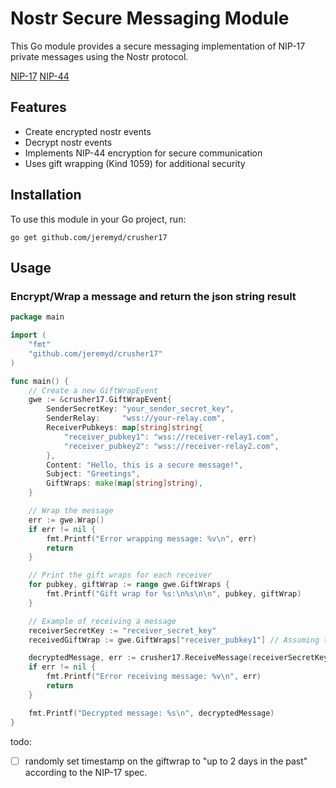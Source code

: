 # Nostr Secure Messaging Module

This Go module provides a secure messaging implementation of NIP-17 private messages using the Nostr protocol. 

[NIP-17](https://github.com/nostr-protocol/nips/blob/master/17.md)
[NIP-44](https://github.com/nostr-protocol/nips/blob/master/44.md)

## Features

- Create encrypted nostr events 
- Decrypt nostr events
- Implements NIP-44 encryption for secure communication
- Uses gift wrapping (Kind 1059) for additional security

## Installation

To use this module in your Go project, run:

```
go get github.com/jeremyd/crusher17
```

## Usage

### Encrypt/Wrap a message and return the json string result

```go
package main

import (
	"fmt"
	"github.com/jeremyd/crusher17"
)

func main() {
	// Create a new GiftWrapEvent
	gwe := &crusher17.GiftWrapEvent{
		SenderSecretKey: "your_sender_secret_key",
		SenderRelay:     "wss://your-relay.com",
		ReceiverPubkeys: map[string]string{
			"receiver_pubkey1": "wss://receiver-relay1.com",
			"receiver_pubkey2": "wss://receiver-relay2.com",
		},
		Content: "Hello, this is a secure message!",
		Subject: "Greetings",
		GiftWraps: make(map[string]string),
	}

	// Wrap the message
	err := gwe.Wrap()
	if err != nil {
		fmt.Printf("Error wrapping message: %v\n", err)
		return
	}

	// Print the gift wraps for each receiver
	for pubkey, giftWrap := range gwe.GiftWraps {
		fmt.Printf("Gift wrap for %s:\n%s\n\n", pubkey, giftWrap)
	}

	// Example of receiving a message
	receiverSecretKey := "receiver_secret_key"
	receivedGiftWrap := gwe.GiftWraps["receiver_pubkey1"] // Assuming this is the gift wrap for the receiver

	decryptedMessage, err := crusher17.ReceiveMessage(receiverSecretKey, receivedGiftWrap)
	if err != nil {
		fmt.Printf("Error receiving message: %v\n", err)
		return
	}

	fmt.Printf("Decrypted message: %s\n", decryptedMessage)
}

```

todo:
- [ ] randomly set timestamp on the giftwrap to "up to 2 days in the past" according to the NIP-17 spec.